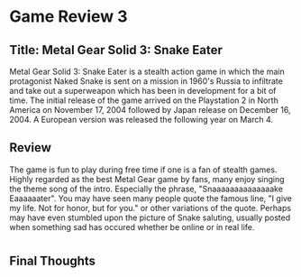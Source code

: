 # Game Review 3

## Title: Metal Gear Solid 3: Snake Eater

Metal Gear Solid 3: Snake Eater is a stealth action game in which the main protagonist Naked Snake is sent on a mission in 1960's Russia to infiltrate and take out a superweapon which has been in development for a bit of time. The initial release of the game arrived on the Playstation 2 in North America on November 17, 2004 followed by Japan release on December 16, 2004. A European version was released the following year on March 4. 

## Review
The game is fun to play during free time if one is a fan of stealth games. Highly regarded as the best Metal Gear game by fans, many enjoy singing the theme song of the intro. Especially the phrase, "Snaaaaaaaaaaaaaake Eaaaaaater". You may have seen many people quote the famous line, "I give my life. Not for honor, but for you." or other variations of the quote. Perhaps may have even stumbled upon the picture of Snake saluting, usually posted when something sad has occured whether be online or in real life.
#


## Final Thoughts
